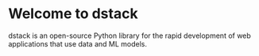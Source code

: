 # Welcome to dstack

dstack is an open-source Python library for the rapid development of web applications that use data and ML models.



